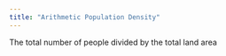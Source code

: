 ```yaml
---
title: "Arithmetic Population Density"
---
```

The total number of people divided by the total land area

